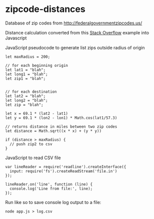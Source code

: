 # zipcode-distances

Database of zip codes from http://federalgovernmentzipcodes.us/

Distance calculation converted from this [Stack Overflow](http://stackoverflow.com/questions/4190154/given-coordinates-how-do-i-get-all-the-zip-codes-within-a-10-mile-radius) example into Javascript


JavaScript pseudocode to generate list zips outside radius of origin
```
let maxRadius = 200;

// for each beginning origin
let lat1 = "blah";
let long1 = "blah";
let zip1 = "blah";


// for each destination
let lat2 = "blah";
let long2 = "blah";
let zip = "blah";

let x = 69.1 * (lat2 - lat1)
let y = 69.1 * (lon2 - lon1) * Math.cos(lat1/57.3)

// returns distance in miles between two zip codes
let distance = Math.sqrt((x * x) + (y * y))

if (distance > maxRadius) {
  // push zip2 to csv
}
```

JavaScript to read CSV file
```
var lineReader = require('readline').createInterface({
  input: require('fs').createReadStream('file.in')
});

lineReader.on('line', function (line) {
  console.log('Line from file:', line);
});

```

Run like so to save console log output to a file:
```
node app.js > log.csv
```
